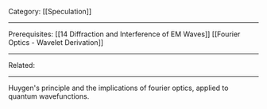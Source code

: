 Category: [[Speculation]]
___
Prerequisites: [[14 Diffraction and Interference of EM Waves]] [[Fourier Optics - Wavelet Derivation]]
___
Related:
___
Huygen's principle and the implications of fourier optics, applied to quantum wavefunctions. 